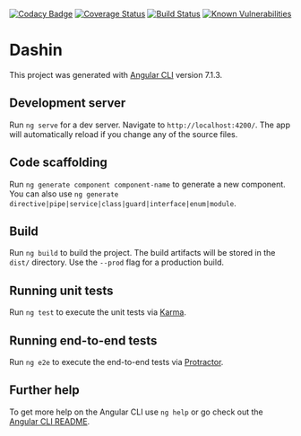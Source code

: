 [![Codacy Badge](https://api.codacy.com/project/badge/Grade/44f1b95c29c24d72b0febe7a90414c5e)](https://app.codacy.com/app/byzen/dashin?utm_source=github.com&utm_medium=referral&utm_content=byzen/dashin&utm_campaign=Badge_Grade_Dashboard)
[![Coverage Status](https://coveralls.io/repos/github/byzen/dashin/badge.svg?branch=master)](https://coveralls.io/github/byzen/dashin?branch=master)
[![Build Status](https://travis-ci.org/byzen/dashin.svg?branch=master)](https://travis-ci.org/byzen/dashin)
[![Known Vulnerabilities](https://snyk.io/test/github/byzen/dashin/badge.svg?targetFile=package.json)](https://snyk.io/test/github/byzen/dashin?targetFile=package.json)

# Dashin

This project was generated with [Angular CLI](https://github.com/angular/angular-cli) version 7.1.3.

## Development server

Run `ng serve` for a dev server. Navigate to `http://localhost:4200/`. The app will automatically reload if you change any of the source files.

## Code scaffolding

Run `ng generate component component-name` to generate a new component. You can also use `ng generate directive|pipe|service|class|guard|interface|enum|module`.

## Build

Run `ng build` to build the project. The build artifacts will be stored in the `dist/` directory. Use the `--prod` flag for a production build.

## Running unit tests

Run `ng test` to execute the unit tests via [Karma](https://karma-runner.github.io).

## Running end-to-end tests

Run `ng e2e` to execute the end-to-end tests via [Protractor](http://www.protractortest.org/).

## Further help

To get more help on the Angular CLI use `ng help` or go check out the [Angular CLI README](https://github.com/angular/angular-cli/blob/master/README.md).
